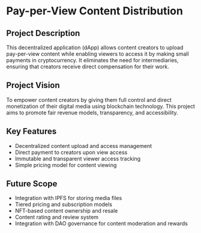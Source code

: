 # Pay-per-View Content Distribution

## Project Description
This decentralized application (dApp) allows content creators to upload pay-per-view content while enabling viewers to access it by making small payments in cryptocurrency. It eliminates the need for intermediaries, ensuring that creators receive direct compensation for their work.

## Project Vision
To empower content creators by giving them full control and direct monetization of their digital media using blockchain technology. This project aims to promote fair revenue models, transparency, and accessibility.

## Key Features
- Decentralized content upload and access management
- Direct payment to creators upon view access
- Immutable and transparent viewer access tracking
- Simple pricing model for content viewing

## Future Scope
- Integration with IPFS for storing media files
- Tiered pricing and subscription models
- NFT-based content ownership and resale
- Content rating and review system
- Integration with DAO governance for content moderation and rewards
